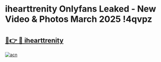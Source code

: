 # ihearttrenity Onlyfans Leaked - New Video & Photos March 2025 !4qvpz

# <h2><a href="https://xso664.iuczelnia.edu.pl?title=ihearttrenity&ref=4qvpz">🔗👉 🔴 ihearttrenity</a></h2>

[![acn](https://github.com/user-attachments/assets/0f9c940e-d8b0-45ae-aac7-cd30a18b3e1c)](https://xso664.iuczelnia.edu.pl?title=ihearttrenity&ref=4qvpz)

